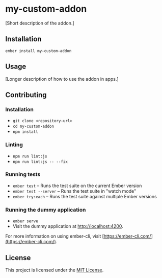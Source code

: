my-custom-addon
==============================================================================

[Short description of the addon.]

Installation
------------------------------------------------------------------------------

```
ember install my-custom-addon
```


Usage
------------------------------------------------------------------------------

[Longer description of how to use the addon in apps.]


Contributing
------------------------------------------------------------------------------

### Installation

* `git clone <repository-url>`
* `cd my-custom-addon`
* `npm install`

### Linting

* `npm run lint:js`
* `npm run lint:js -- --fix`

### Running tests

* `ember test` – Runs the test suite on the current Ember version
* `ember test --server` – Runs the test suite in "watch mode"
* `ember try:each` – Runs the test suite against multiple Ember versions

### Running the dummy application

* `ember serve`
* Visit the dummy application at [http://localhost:4200](http://localhost:4200).

For more information on using ember-cli, visit [https://ember-cli.com/](https://ember-cli.com/).

License
------------------------------------------------------------------------------

This project is licensed under the [MIT License](LICENSE.md).
